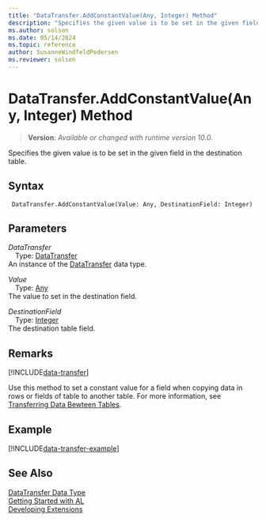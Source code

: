 ```yaml
---
title: "DataTransfer.AddConstantValue(Any, Integer) Method"
description: "Specifies the given value is to be set in the given field in the destination table."
ms.author: solsen
ms.date: 05/14/2024
ms.topic: reference
author: SusanneWindfeldPedersen
ms.reviewer: solsen
---
```

[//]: # (START>DO_NOT_EDIT)
[//]: # (IMPORTANT:Do not edit any of the content between here and the END>DO_NOT_EDIT.)
[//]: # (Any modifications should be made in the .xml files in the ModernDev repo.)
# DataTransfer.AddConstantValue(Any, Integer) Method
> **Version**: _Available or changed with runtime version 10.0._

Specifies the given value is to be set in the given field in the destination table.


## Syntax
```AL
 DataTransfer.AddConstantValue(Value: Any, DestinationField: Integer)
```
## Parameters
*DataTransfer*  
&emsp;Type: [DataTransfer](datatransfer-data-type.md)  
An instance of the [DataTransfer](datatransfer-data-type.md) data type.  

*Value*  
&emsp;Type: [Any](../any/any-data-type.md)  
The value to set in the destination field.  

*DestinationField*  
&emsp;Type: [Integer](../integer/integer-data-type.md)  
The destination table field.  



[//]: # (IMPORTANT: END>DO_NOT_EDIT)

## Remarks

[!INCLUDE[data-transfer](../../../developer/includes/data-transfer.md)]

Use this method to set a constant value for a field when copying data in rows or fields of table to another table. For more information, see [Transferring Data Bewteen Tables](../../../developer/devenv-data-transfer.md).

## Example

[!INCLUDE[data-transfer-example](../../../developer/includes/data-transfer-example.md)]

## See Also
[DataTransfer Data Type](datatransfer-data-type.md)  
[Getting Started with AL](../../devenv-get-started.md)  
[Developing Extensions](../../devenv-dev-overview.md)